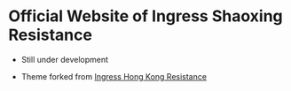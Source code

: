 # Official Website of Ingress Shaoxing Resistance

+ Still under development

+ Theme forked from [Ingress Hong Kong Resistance](https://hkresistance.com/)
